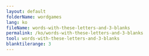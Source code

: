 ```yaml
---
layout: default
folderName: wordgames
lang: ko
fileName: words-with-these-letters-and-3-blanks
permalink: /ko/words-with-these-letters-and-3-blanks
tool: words-with-these-letters-and-3-blanks
blanktilerange: 3
---
```

